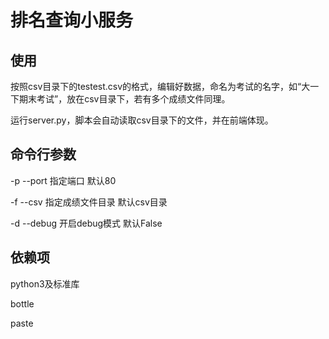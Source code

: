 # 排名查询小服务
## 使用
按照csv目录下的testest.csv的格式，编辑好数据，命名为考试的名字，如“大一下期末考试”，放在csv目录下，若有多个成绩文件同理。

运行server.py，脚本会自动读取csv目录下的文件，并在前端体现。

## 命令行参数
-p --port 指定端口 默认80

-f --csv 指定成绩文件目录 默认csv目录

-d --debug 开启debug模式 默认False

## 依赖项
python3及标准库

bottle

paste